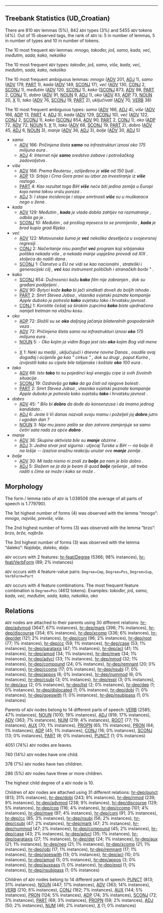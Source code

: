 

--------------------------------------------------------------------------------

## Treebank Statistics (UD_Croatian)

There are 810 `ADV` lemmas (5%), 842 `ADV` types (3%) and 5455 `ADV` tokens (4%).
Out of 15 observed tags, the rank of `ADV` is: 5 in number of lemmas, 5 in number of types and 10 in number of tokens.

The 10 most frequent `ADV` lemmas: <em>mnogo, također, još, samo, kada, već, međutim, sada, kako, nekoliko</em>

The 10 most frequent `ADV` types:  <em>također, još, samo, više, kada, već, međutim, sada, kako, nekoliko</em>

The 10 most frequent ambiguous lemmas: <em>mnogo</em> ([ADV]() 201, [ADJ]() 1), <em>samo</em> ([ADV]() 179, [PART]() 1), <em>kada</em> ([ADV]() 149, [SCONJ]() 17), <em>već</em> ([ADV]() 130, [CONJ]() 2, [SCONJ]() 1), <em>međutim</em> ([ADV]() 120, [SCONJ]() 1), <em>kako</em> ([SCONJ]() 873, [ADV]() 98, [PART]() 2, [CONJ]() 1), <em>dobro</em> ([ADV]() 91, [NOUN]() 9, [ADJ]() 1), <em>oko</em> ([ADV]() 83, [ADP]() 73, [NOUN]() 20, [X]() 1), <em>tako</em> ([ADV]() 76, [SCONJ]() 19, [PART]() 2), <em>uključivati</em> ([ADV]() 70, [VERB]() 38)

The 10 most frequent ambiguous types:  <em>samo</em> ([ADV]() 166, [ADJ]() 4), <em>više</em> ([ADV]() 166, [ADP]() 13, [PART]() 4, [ADJ]() 3), <em>kada</em> ([ADV]() 129, [SCONJ]() 10), <em>već</em> ([ADV]() 122, [CONJ]() 2, [SCONJ]() 1), <em>kako</em> ([SCONJ]() 854, [ADV]() 90, [PART]() 2, [CONJ]() 1), <em>oko</em> ([ADP]() 72, [ADV]() 72, [NOUN]() 5, [X]() 1), <em>tako</em> ([ADV]() 68, [SCONJ]() 19, [PART]() 2), <em>dobro</em> ([ADV]() 45, [ADJ]() 6, [NOUN]() 3), <em>manje</em> ([ADV]() 36, [ADJ]() 3), <em>bolje</em> ([ADV]() 30, [ADJ]() 5)


* <em>samo</em>
  * [ADV]() 166: <em>Pričinjena šteta <b>samo</b> na infrastrukturi iznosi oko 175 milijuna eura .</em>
  * [ADJ]() 4: <em>Internet nije <b>samo</b> sredstvo zabave i potrošačkog zadovoljstva .</em>
* <em>više</em>
  * [ADV]() 166: <em>Prema Reutersu , ozlijeđeno je <b>više</b> od 150 ljudi .</em>
  * [ADP]() 13: <em>Srbija i Crna Gora pravi su izbor za investiranje iz <b>više</b> razloga .</em>
  * [PART]() 4: <em>Kao rezultat toga BiH <b>više</b> neće biti jedina zemlja u Europi koja nema takvu vrstu poreza .</em>
  * [ADJ]() 3: <em>I stope incidencije i stope smrtnosti <b>više</b> su u muškaraca nego u žena .</em>
* <em>kada</em>
  * [ADV]() 129: <em>Međutim , <b>kada</b> je vlada dobila zahtjev na razmatranje , odbila ga je .</em>
  * [SCONJ]() 10: <em>Međutim , od prošlog mjeseca to se promijenilo , <b>kada</b> je brod kupio grad Rijeka .</em>
* <em>već</em>
  * [ADV]() 122: <em>Motovunska šuma je <b>već</b> nekoliko desetljeća u svojevrsnoj regresiji .</em>
  * [CONJ]() 2: <em>Načertanije nisu pamflet <b>već</b> program koji srbijanska politika nekada više , a nekada manje uspješno provodi od XIX . stoljeća do naših dana .</em>
  * [SCONJ]() 1: <em>Članstvo u EU ne vidi se kao nacionalni , strateški i generacijski cilj , <b>već</b> kao instrument političkih i stranačkih borbi " .</em>
* <em>kako</em>
  * [SCONJ]() 854: <em>Dužnosnici kažu <b>kako</b> film nije zabranjen , dok su građani podijeljeni .</em>
  * [ADV]() 90: <em>Bytyci kaže <b>kako</b> bi jači sindikati doveli do boljih ishoda .</em>
  * [PART]() 2: <em>Smrt Stevea Jobsa , vlasnika svjetski poznate kompanije Apple duboko je potresla <b>kako</b> svjetsku tako i hrvatsku javnost .</em>
  * [CONJ]() 1: <em>Koristite češalj sa širokim zupcima <b>kako</b> biste ujednačeno nanijeli tretman na vlažnu kosu .</em>
* <em>oko</em>
  * [ADP]() 72: <em>Složili su se <b>oko</b> daljnjeg jačanja bilateralnih gospodarskih veza .</em>
  * [ADV]() 72: <em>Pričinjena šteta samo na infrastrukturi iznosi <b>oko</b> 175 milijuna eura .</em>
  * [NOUN]() 5: <em>- Oko kojim ja vidim Boga jest isto <b>oko</b> kojim Bog vidi mene .</em>
  * [X]() 1: <em>Neki su mediji , uključujući i dnevne novine Danas , osudile ovaj događaj i ocijenile ga kao " cirkus " , dok su drugi , poput Kurira , izvijestili kako su cipele bile talijanske i koštale <b>oko</b> 100 eura .</em>
* <em>tako</em>
  * [ADV]() 68: <em>Isto <b>tako</b> to su pojedinci koji energiju crpe iz svih životnih situacija .</em>
  * [SCONJ]() 19: <em>Ozdravlja ga <b>tako</b> da ga čisti od njegove bolesti .</em>
  * [PART]() 2: <em>Smrt Stevea Jobsa , vlasnika svjetski poznate kompanije Apple duboko je potresla kako svjetsku <b>tako</b> i hrvatsku javnost .</em>
* <em>dobro</em>
  * [ADV]() 45: <em>" Bilo bi <b>dobro</b> da dođe do konsenzusa i da imamo jednog kandidata .</em>
  * [ADJ]() 6: <em>Jeste li Vi danas nazvali svoju mamu i poželjeli joj <b>dobro</b> jutro i ugodan dan ?</em>
  * [NOUN]() 3: <em>Nije mu jasno zašto se dan zatvora zamjenjuje sa samo četiri sata rada za opće <b>dobro</b> .</em>
* <em>manje</em>
  * [ADV]() 36: <em>Skupine aktivista bile su <b>manje</b> obzirne .</em>
  * [ADJ]() 3: <em>Jedna stvar jest sigurna : utjecaj Turske u BiH -- na bolje ili na lošije -- izaziva snažnu reakciju unutar ove <b>manje</b> zemlje .</em>
* <em>bolje</em>
  * [ADV]() 30: <em>Mi tada nismo ni znali za <b>bolje</b> pa nam je bilo dobro .</em>
  * [ADJ]() 5: <em>Slažem se ja da je beam ili quad <b>bolje</b> rješenje , ali treba raditi s čime se može i kako se može .</em>

## Morphology

The form / lemma ratio of `ADV` is 1.039506 (the average of all parts of speech is 1.779790).

The 1st highest number of forms (4) was observed with the lemma “mnogo”: <em>mnogo, najviše, previše, više</em>.

The 2nd highest number of forms (3) was observed with the lemma “brzo”: <em>brzo, brže, najbrže</em>.

The 3rd highest number of forms (3) was observed with the lemma “daleko”: <em>Najdalje, daleko, dalje</em>.

`ADV` occurs with 2 features: [hr-feat/Degree]() (5366; 98% instances), [hr-feat/VerbForm]() (89; 2% instances)

`ADV` occurs with 4 feature-value pairs: `Degree=Cmp`, `Degree=Pos`, `Degree=Sup`, `VerbForm=Part`

`ADV` occurs with 4 feature combinations.
The most frequent feature combination is `Degree=Pos` (4612 tokens).
Examples: <em>također, još, samo, kada, već, međutim, sada, kako, nekoliko, oko</em>


## Relations

`ADV` nodes are attached to their parents using 30 different relations: [hr-dep/advmod]() (3647; 67% instances), [hr-dep/mark]() (396; 7% instances), [hr-dep/discourse]() (354; 6% instances), [hr-dep/xcomp]() (336; 6% instances), [hr-dep/det]() (121; 2% instances), [hr-dep/conj]() (96; 2% instances), [hr-dep/root]() (77; 1% instances), [hr-dep/cc]() (59; 1% instances), [hr-dep/case]() (53; 1% instances), [hr-dep/parataxis]() (47; 1% instances), [hr-dep/acl]() (41; 1% instances), [hr-dep/amod]() (34; 1% instances), [hr-dep/mwe]() (34; 1% instances), [hr-dep/advcl]() (33; 1% instances), [hr-dep/nmod]() (32; 1% instances), [hr-dep/compound]() (24; 0% instances), [hr-dep/remnant]() (20; 0% instances), [hr-dep/ccomp]() (17; 0% instances), [hr-dep/nsubj]() (7; 0% instances), [hr-dep/appos]() (6; 0% instances), [hr-dep/nummod]() (6; 0% instances), [hr-dep/csubj]() (3; 0% instances), [hr-dep/expl]() (3; 0% instances), [hr-dep/aux]() (2; 0% instances), [hr-dep/list]() (2; 0% instances), [hr-dep/dep]() (1; 0% instances), [hr-dep/dislocated]() (1; 0% instances), [hr-dep/dobj]() (1; 0% instances), [hr-dep/goeswith]() (1; 0% instances), [hr-dep/nsubjpass]() (1; 0% instances)

Parents of `ADV` nodes belong to 14 different parts of speech: [VERB]() (2585; 47% instances), [NOUN]() (1010; 19% instances), [ADJ]() (919; 17% instances), [ADV]() (363; 7% instances), [NUM]() (219; 4% instances), [ROOT]() (77; 1% instances), [AUX]() (70; 1% instances), [PROPN]() (65; 1% instances), [PRON]() (64; 1% instances), [ADP]() (45; 1% instances), [CONJ]() (16; 0% instances), [SCONJ]() (13; 0% instances), [PART]() (8; 0% instances), [PUNCT]() (1; 0% instances)

4051 (74%) `ADV` nodes are leaves.

740 (14%) `ADV` nodes have one child.

378 (7%) `ADV` nodes have two children.

286 (5%) `ADV` nodes have three or more children.

The highest child degree of a `ADV` node is 10.

Children of `ADV` nodes are attached using 31 different relations: [hr-dep/punct]() (813; 31% instances), [hr-dep/dobj]() (243; 9% instances), [hr-dep/nmod]() (239; 9% instances), [hr-dep/advmod]() (238; 9% instances), [hr-dep/discourse]() (129; 5% instances), [hr-dep/cop]() (116; 4% instances), [hr-dep/ccomp]() (101; 4% instances), [hr-dep/mwe]() (97; 4% instances), [hr-dep/conj]() (91; 3% instances), [hr-dep/cc]() (85; 3% instances), [hr-dep/nsubj]() (56; 2% instances), [hr-dep/csubj]() (47; 2% instances), [hr-dep/mark]() (47; 2% instances), [hr-dep/nummod]() (47; 2% instances), [hr-dep/compound]() (45; 2% instances), [hr-dep/case]() (43; 2% instances), [hr-dep/advcl]() (35; 1% instances), [hr-dep/parataxis]() (27; 1% instances), [hr-dep/det]() (24; 1% instances), [hr-dep/aux]() (21; 1% instances), [hr-dep/neg]() (21; 1% instances), [hr-dep/xcomp]() (21; 1% instances), [hr-dep/iobj]() (17; 1% instances), [hr-dep/remnant]() (17; 1% instances), [hr-dep/goeswith]() (13; 0% instances), [hr-dep/acl]() (10; 0% instances), [hr-dep/amod]() (5; 0% instances), [hr-dep/appos]() (3; 0% instances), [hr-dep/auxpass]() (1; 0% instances), [hr-dep/expl]() (1; 0% instances), [hr-dep/nsubjpass]() (1; 0% instances)

Children of `ADV` nodes belong to 14 different parts of speech: [PUNCT]() (813; 31% instances), [NOUN]() (447; 17% instances), [ADV]() (363; 14% instances), [VERB]() (210; 8% instances), [CONJ]() (182; 7% instances), [AUX]() (144; 5% instances), [PRON]() (124; 5% instances), [ADP]() (74; 3% instances), [SCONJ]() (72; 3% instances), [PART]() (69; 3% instances), [PROPN]() (59; 2% instances), [ADJ]() (50; 2% instances), [NUM]() (46; 2% instances), [X]() (1; 0% instances)


